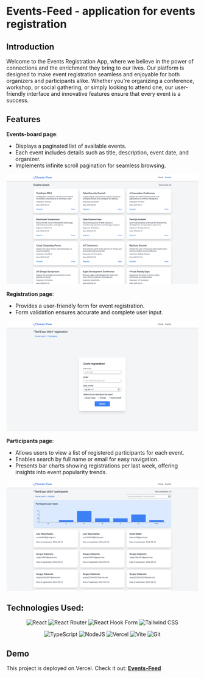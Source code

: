 # Events-Feed - application for events registration

## Introduction

Welcome to the Events Registration App, where we believe in the power of connections and the
enrichment they bring to our lives. Our platform is designed to make event registration seamless and
enjoyable for both organizers and participants alike. Whether you're organizing a conference,
workshop, or social gathering, or simply looking to attend one, our user-friendly interface and
innovative features ensure that every event is a success.

## Features

**Events-board page**:

- Displays a paginated list of available events.
- Each event includes details such as title, description, event date, and organizer.
- Implements infinite scroll pagination for seamless browsing.

![Events-board](./public/images/events-board.webp)

**Registration page**:

- Provides a user-friendly form for event registration.
- Form validation ensures accurate and complete user input.

![Registration](./public/images/registration.webp)

**Participants page**:

- Allows users to view a list of registered participants for each event.
- Enables search by full name or email for easy navigation.
- Presents bar charts showing registrations per last week, offering insights into event popularity
  trends.

![Participants](./public/images/participants.webp)

## Technologies Used:

<div align="center">

![React](https://img.shields.io/badge/react-%2320232a.svg?style=for-the-badge&logo=react&logoColor=%2361DAFB)
![React Router](https://img.shields.io/badge/React_Router-CA4245?style=for-the-badge&logo=react-router&logoColor=white)
![React Hook Form](https://img.shields.io/badge/React%20Hook%20Form-%23EC5990.svg?style=for-the-badge&logo=reacthookform&logoColor=white)
![Tailwind CSS](https://img.shields.io/badge/tailwindcss-%2338B2AC.svg?style=for-the-badge&logo=tailwind-css&logoColor=white)

![TypeScript](https://img.shields.io/badge/typescript-%23007ACC.svg?style=for-the-badge&logo=typescript&logoColor=white)
![NodeJS](https://img.shields.io/badge/node.js-6DA55F?style=for-the-badge&logo=node.js&logoColor=white)
![Vercel](https://img.shields.io/badge/vercel-%23000000.svg?style=for-the-badge&logo=vercel&logoColor=white)
![Vite](https://img.shields.io/badge/vite-%23646CFF.svg?style=for-the-badge&logo=vite&logoColor=white)
![Git](https://img.shields.io/badge/git-%23F05033.svg?style=for-the-badge&logo=git&logoColor=white)

</div>

## Demo

This project is deployed on Vercel. Check it out: [**Events-Feed**](events-flow.vercel.app)
